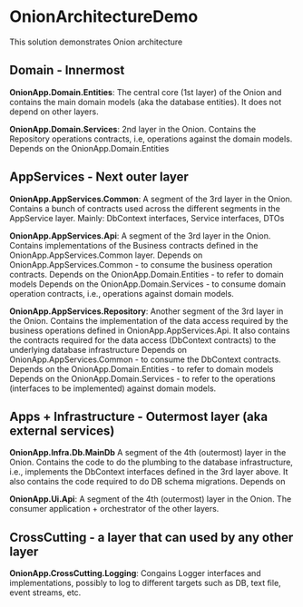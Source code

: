 # OnionArchitectureDemo

This solution demonstrates Onion architecture

**Domain - Innermost**
------------------------------------------------------------
**OnionApp.Domain.Entities**:
The central core (1st layer) of the Onion and contains the main domain models (aka the database entities). 
It does not depend on other layers.

**OnionApp.Domain.Services**:
2nd layer in the Onion. Contains the Repository operations contracts, i.e, operations against the domain models.  
Depends on the OnionApp.Domain.Entities

AppServices - Next outer layer
-----------------------------------------------------------
**OnionApp.AppServices.Common**:
A segment of the 3rd layer in the Onion. Contains a bunch of contracts used across the different segments in the AppService layer.
Mainly: DbContext interfaces, Service interfaces, DTOs

**OnionApp.AppServices.Api**:
A segment of the 3rd layer in the Onion. Contains implementations of the Business contracts defined in the OnionApp.AppServices.Common layer.
Depends on OnionApp.AppServices.Common - to consume the business operation contracts.
Depends on the OnionApp.Domain.Entities - to refer to domain models
Depends on the OnionApp.Domain.Services - to consume domain operation contracts, i.e., operations against domain models.

**OnionApp.AppServices.Repository**:
Another segment of the 3rd layer in the Onion. Contains the implementation of the data access required by the business operations defined in OnionApp.AppServices.Api.
It also contains the contracts required for the data access (DbContext contracts) to the underlying database infrastructure
Depends on OnionApp.AppServices.Common - to consume the DbContext contracts.
Depends on the OnionApp.Domain.Entities - to refer to domain models
Depends on the OnionApp.Domain.Services - to refer to the operations (interfaces to be implemented) against domain models.

Apps + Infrastructure - Outermost layer (aka external services)
-----------------------------------------------------------------

**OnionApp.Infra.Db.MainDb**
A segment of the 4th (outermost) layer in the Onion. 
Contains the code to do the plumbing to the database infrastructure, i.e., implements the DbContext interfaces defined in the 3rd layer above.
It also contains the code required to do DB schema migrations.
Depends on 


**OnionApp.Ui.Api**:
A segment of the 4th (outermost) layer in the Onion. 
The consumer application + orchestrator of the other layers.

CrossCutting - a layer that can used by any other layer
-----------------------------------------------------------------
**OnionApp.CrossCutting.Logging**:
Congains Logger interfaces and implementations, possibly to log to different targets such as DB, text file, event streams, etc.

